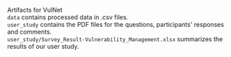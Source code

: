 Artifacts for VulNet  
``data`` contains processed data in .csv files.  
``user_study`` contains the PDF files for the questions, participants' responses and comments.  
``user_study/Survey_Result-Vulnerability_Management.xlsx`` summarizes the results of our user study. 
